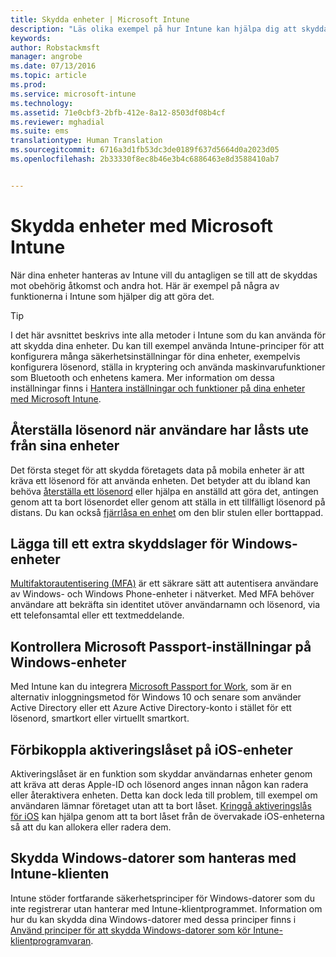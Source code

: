 ```yaml
---
title: Skydda enheter | Microsoft Intune
description: "Läs olika exempel på hur Intune kan hjälpa dig att skydda dina enheter mot obehörig åtkomst och andra hot."
keywords: 
author: Robstackmsft
manager: angrobe
ms.date: 07/13/2016
ms.topic: article
ms.prod: 
ms.service: microsoft-intune
ms.technology: 
ms.assetid: 71e0cbf3-2bfb-412e-8a12-8503df08b4cf
ms.reviewer: mghadial
ms.suite: ems
translationtype: Human Translation
ms.sourcegitcommit: 6716a3d1fb53dc3de0189f637d5664d0a2023d05
ms.openlocfilehash: 2b33330f8ec8b46e3b4c6886463e8d3588410ab7


---
```


# Skydda enheter med Microsoft Intune
När dina enheter hanteras av Intune vill du antagligen se till att de skyddas mot obehörig åtkomst och andra hot. Här är exempel på några av funktionerna i Intune som hjälper dig att göra det.

> [!TIP]
> I det här avsnittet beskrivs inte alla metoder i Intune som du kan använda för att skydda dina enheter. Du kan till exempel använda Intune-principer för att konfigurera många säkerhetsinställningar för dina enheter, exempelvis konfigurera lösenord, ställa in kryptering och använda maskinvarufunktioner som Bluetooth och enhetens kamera. Mer information om dessa inställningar finns i [Hantera inställningar och funktioner på dina enheter med Microsoft Intune](manage-settings-and-features-on-your-devices-with-microsoft-intune-policies.md).

## Återställa lösenord när användare har låsts ute från sina enheter
Det första steget för att skydda företagets data på mobila enheter är att kräva ett lösenord för att använda enheten. Det betyder att du ibland kan behöva [återställa ett lösenord](use-remote-lock-and-passcode-reset-in-microsoft-intune.md) eller hjälpa en anställd att göra det, antingen genom att ta bort lösenordet eller genom att ställa in ett tillfälligt lösenord på distans. Du kan också [fjärrlåsa en enhet](use-remote-lock-and-passcode-reset-in-microsoft-intune.md) om den blir stulen eller borttappad.

## Lägga till ett extra skyddslager för Windows-enheter
[Multifaktorautentisering (MFA)](protect-windows-devices-with-multi-factor-authentication.md) är ett säkrare sätt att autentisera användare av Windows- och Windows Phone-enheter i nätverket.  Med MFA behöver användare att bekräfta sin identitet utöver användarnamn och lösenord, via ett telefonsamtal eller ett textmeddelande.

## Kontrollera Microsoft Passport-inställningar på Windows-enheter
Med Intune kan du integrera [Microsoft Passport for Work](control-microsoft-passport-settings-on-devices-with-microsoft-intune.md), som är en alternativ inloggningsmetod för Windows 10 och senare som använder Active Directory eller ett Azure Active Directory-konto i stället för ett lösenord, smartkort eller virtuellt smartkort.

## Förbikoppla aktiveringslåset på iOS-enheter
Aktiveringslåset är en funktion som skyddar användarnas enheter genom att kräva att deras Apple-ID och lösenord anges innan någon kan radera eller återaktivera enheten. Detta kan dock leda till problem, till exempel om användaren lämnar företaget utan att ta bort låset. [Kringgå aktiveringslås för iOS](help-protect-ios-devices-with-activation-lock-bypass-for-microsoft-intune.md) kan hjälpa genom att ta bort låset från de övervakade iOS-enheterna så att du kan allokera eller radera dem.

## Skydda Windows-datorer som hanteras med Intune-klienten
Intune stöder fortfarande säkerhetsprinciper för Windows-datorer som du inte registrerar utan hanterar med Intune-klientprogrammet. Information om hur du kan skydda dina Windows-datorer med dessa principer finns i [Använd principer för att skydda Windows-datorer som kör Intune-klientprogramvaran](policies-to-protect-windows-pcs-in-microsoft-intune.md).



<!--HONumber=Jul16_HO4-->


